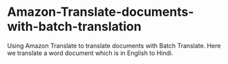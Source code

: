 # Amazon-Translate-documents-with-batch-translation
Using Amazon Translate to translate documents with Batch Translate. 
Here we translate a word document which is in English to Hindi.
